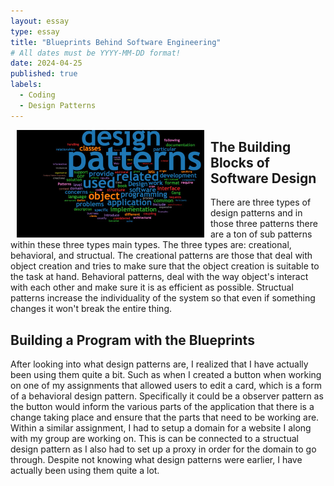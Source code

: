 ```yaml
---
layout: essay
type: essay
title: "Blueprints Behind Software Engineering"
# All dates must be YYYY-MM-DD format!
date: 2024-04-25
published: true
labels:
  - Coding
  - Design Patterns
---
```

<img align="left" hspace="10" width="300pixels" src="/img/designpatterns.jpeg">

## The Building Blocks of Software Design
There are three types of design patterns and in those three patterns there are a ton of sub patterns within these three types main types. The three types are: creational, behavioral, and structual. The creational patterns are those that deal with object creation and tries to make sure that the object creation is suitable to the task at hand. Behavioral patterns, deal with the way object's interact with each other and make sure it is as efficient as possible. Structual patterns increase the individuality of the system so that even if something changes it won't break the entire thing. 

## Building a Program with the Blueprints
After looking into what design patterns are, I realized that I have actually been using them quite a bit. 
Such as when I created a button when working on one of my assignments that allowed users to edit a card, which is a form of a behavioral design pattern. Specifically it could be a observer pattern as the button would inform the various parts of the application that there is a change taking place and ensure that the parts that need to be working are. Within a similar assignment, I had to setup a domain for a website I along with my group are working on. This is can be connected to a structual design pattern as I also had to set up a proxy in order for the domain to go through. Despite not knowing what design patterns were earlier, I have actually been using them quite a lot. 
